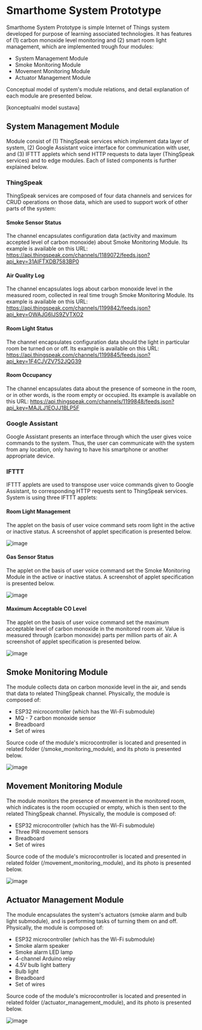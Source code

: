 # Smarthome System Prototype

Smarthome System Prototype is simple Internet of Things system developed for purpose of learning associated technologies. It has features of (1) carbon monoxide level monitoring and (2) smart room light management, which are implemented trough four modules: 
- System Management Module  
- Smoke Monitoring Module  
- Movement Monitoring Module  
- Actuator Management Module  

Conceptual model of system's module relations, and detail explanation of each module are presented below.

[konceptualni model sustava]

## System Management Module
Module consist of (1) ThingSpeak services which implement data layer of system, (2) Google Assistant voice interface for communication with user, and (3) IFTTT applets which send HTTP requests to data layer (ThingSpeak services) and to edge modules. Each of listed components is further explained below. 
### ThingSpeak
ThingSpeak services are composed of four data channels and services for CRUD operations on those data, which are used to support work of other parts of the system: 
#### Smoke Sensor Status 
The channel encapsulates configuration data (activity and maximum accepted level of carbon monoxide) about Smoke Monitoring Module. Its example is available on this URL: 
https://api.thingspeak.com/channels/1189072/feeds.json?api_key=31AIFTXDB7583BP0
#### Air Quality Log 
The channel encapsulates logs about carbon monoxide level in the measured room, collected in real time trough Smoke Monitoring Module. Its example is available on this URL:
https://api.thingspeak.com/channels/1199842/feeds.json?api_key=OWAJG6IJS9ZVTXO2
#### Room Light Status 
The channel encapsulates configuration data should the light in particular room be turned on or off. Its example is available on this URL: 
https://api.thingspeak.com/channels/1199845/feeds.json?api_key=1F4CJVZV752JQG39
#### Room Occupancy 
The channel encapsulates data about the presence of someone in the room, or in other words, is the room empty or occupied. Its example is available on this URL: 
https://api.thingspeak.com/channels/1199848/feeds.json?api_key=MAJLJ1EOJJ1BLP5F

### Google Assistant
Google Assistant presents an interface through which the user gives voice commands to the system. Thus, the user can communicate with the system from any location, only having to have his smartphone or another appropriate device. 

### IFTTT 
IFTTT applets are used to transpose user voice commands given to Google Assistant, to corresponding HTTP requests sent to ThingSpeak services. System is using three IFTTT applets: 
#### Room Light Management 
The applet on the basis of user voice command sets room light in the active or inactive status. A screenshot of applet specification is presented below. 

![image](https://user-images.githubusercontent.com/26325720/132256929-25ab432f-7f26-477f-a3bf-d408b9e1bd6b.png)

#### Gas Sensor Status 
The applet on the basis of user voice command set the Smoke Monitoring Module in the active or inactive status. A screenshot of applet specification is presented below. 

![image](https://user-images.githubusercontent.com/26325720/132256955-4c5a2a8d-0b04-4750-b898-75c596fa2f8a.png)

#### Maximum Acceptable CO Level
The applet on the basis of user voice command set the maximum acceptable level of carbon monoxide in the monitored room air. Value is measured through (carbon monoxide) parts per million parts of air. A screenshot of applet specification is presented below. 

![image](https://user-images.githubusercontent.com/26325720/132256980-47e5e0ea-cd49-42e8-b310-7c1d3d5e9adb.png)

## Smoke Monitoring Module
The module collects data on carbon monoxide level in the air, and sends that data to related ThingSpeak channel. Physically, the module is composed of: 
- ESP32 microcontroller (which has the Wi-Fi submodule) 
- MQ - 7 carbon monoxide sensor 
- Breadboard 
- Set of wires

Source code of the module's microcontroller is located and presented in related folder (/smoke_monitoring_module), and its photo is presented below.

![image](https://user-images.githubusercontent.com/26325720/132256552-4d288928-11a3-4970-8196-42eaddbd1149.png)

## Movement Monitoring Module
The module monitors the presence of movement in the monitored room, which indicates is the room occupied or empty, which is then sent to the related ThingSpeak channel. Physically, the module is composed of: 
- ESP32 microcontroller (which has the Wi-Fi submodule)
- Three PIR movement sensors
- Breadboard
- Set of wires

Source code of the module's microcontroller is located and presented in related folder (/movement_monitoring_module), and its photo is presented below. 

![image](https://user-images.githubusercontent.com/26325720/132256518-51073019-cd0b-45e6-8807-afcd266c2f09.png)

## Actuator Management Module
The module encapsulates the system's actuators (smoke alarm and bulb light submodule), and is performing tasks of turning them on and off. Physically, the module is composed of: 
- ESP32 microcontroller (which has the Wi-Fi submodule)
- Smoke alarm speaker
- Smoke alarm LED lamp
- 4-channel Arduino relay 
- 4.5V bulb light battery
- Bulb light
- Breadboard
- Set of wires

Source code of the module's microcontroller is located and presented in related folder (/actuator_management_module), and its photo is presented below.

![image](https://user-images.githubusercontent.com/26325720/132256471-6a2199a1-cd3f-4e3f-b6c2-b816975126f9.png)
